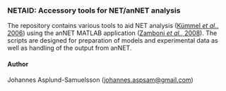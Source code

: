 ### NETAID: Accessory tools for NET/anNET analysis
The repository contains various tools to aid NET analysis ([Kümmel _et al._, 2006](http://doi.org/10.1038/msb4100074)) using the anNET MATLAB application ([Zamboni _et al._, 2008](http://doi.org/10.1186/1471-2105-9-199)). The scripts are designed for preparation of models and experimental data as well as handling of the output from anNET.

#### Author
Johannes Asplund-Samuelsson (johannes.aspsam@gmail.com)
